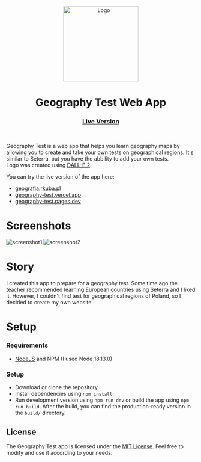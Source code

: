<div align="center">
  <a href="https://geografia.rkuba.pl"><img src="https://geografia.rkuba.pl/maps/mapa-1.png" alt="Logo" width="200"></a>
  <br>
  <h1>Geography Test Web App</h1>
  <h3><a href="https://geografia.rkuba.pl" target="_blank">Live Version</a></h3>
  <br>
</div>

Geography Test is a web app that helps you learn geography maps by allowing you to create and take your own tests on geographical regions. It's similar to Seterra, but you have the abbility to add your own tests.<br/>Logo was created using [DALL-E 2](https://openai.com/dall-e-2).

You can try the live version of the app here:
- [geografia.rkuba.pl](https://geografia.rkuba.pl)
- [geography-test.vercel.app](https://geography-test.vercel.app)
- [geography-test.pages.dev](https://geography-test.pages.dev)

# Screenshots
![screenshot1](https://i.imgur.com/zz23ULE.png)
![screenshot2](https://i.imgur.com/dPUu7yy.png)

# Story
I created this app to prepare for a geography test. Some time ago the teacher recommended learning European countries using Seterra and I liked it. However, I couldn't find test for geographical regions of Poland, so I decided to create my own website.

# Setup
### Requirements
- [NodeJS](https://nodejs.org/) and NPM (I used Node 18.13.0)

### Setup
- Download or clone the repository
- Install dependencies using `npm install`
- Run development version using `npm run dev` or build the app using `npm run build`.  After the build, you can find the production-ready version in the `build/` directory.

## License

The Geography Test app is licensed under the [MIT License](https://github.com/rkubapl/geography-test/blob/master/LICENSE). Feel free to modify and use it according to your needs.
